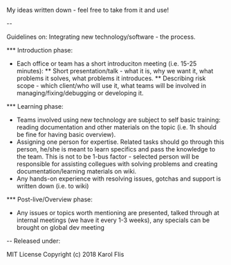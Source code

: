 My ideas written down - feel free to take from it and use!

--

Guidelines on: Integrating new technology/software - the process.

*** Introduction phase:

 * Each office or team has a short introduciton meeting (i.e. 15-25 minutes):
 ** Short presentation/talk - what it is, why we want it, what problems it solves, what problems it introduces.
 ** Describing risk scope - which client/who will use it, what teams will be involved in managing/fixing/debugging or developing it.

*** Learning phase:

 * Teams involved using new technology are subject to self basic training: reading documentation and other materials on the topic (i.e. 1h should be fine for having basic overview).
 * Assigning one person for expertise. Related tasks should go through this person, he/she is meant to learn specifics and pass the knowledge to the team.
   This is not to be 1-bus factor - selected person will be responsible for assisting collegues with solving problems and creating documentation/learning materials on wiki.
 * Any hands-on experience with resolving issues, gotchas and support is written down (i.e. to wiki)

*** Post-live/Overview phase:

 * Any issues or topics worth mentioning are presented, talked through at internal meetings (we have it every 1-3 weeks), any specials can be brought on global dev meeting

--
Released under:

MIT License
Copyright (c) 2018 Karol Flis

